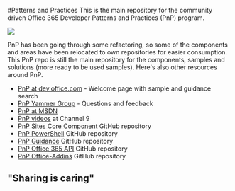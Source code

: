 #Patterns and Practices
This is the main repository for the community driven Office 365 Developer Patterns and Practices (PnP) program. 

![](http://i.imgur.com/l01hhvE.png)

PnP has been going through some refactoring, so some of the components and areas have been relocated to own repositories for easier consumption. This PnP repo is still the main repository for the components, samples and solutions (more ready to be used samples). Here's also other resources around PnP.

- [PnP at dev.office.com](http://aka.ms/OfficeDevPnP) - Welcome page with sample and guidance search
- [PnP Yammer Group](http://aka.ms/OfficeDevPnPYammer) - Questions and feedback
- [PnP at MSDN](http://aka.ms/OfficeDevPnPMSDN)
- [PnP videos](http://aka.ms/OfficeDevPnPVideos) at Channel 9
- [PnP Sites Core Component](http://aka.ms/officedevpnpsitescore) GitHub repository 
- [PnP PowerShell](http://aka.ms/officedevpnppowershell) GitHub repository
- [PnP Guidance](http://aka.ms/OfficeDevPnPGuidance) GitHub repository
- [PnP Office 365 API](http://aka.ms/officedevpnpoffice365api) GitHub repository
- [PnP Office-Addins](http://aka.ms/officedevpnpofficeaddins) GitHub repository

## "Sharing is caring" ##

